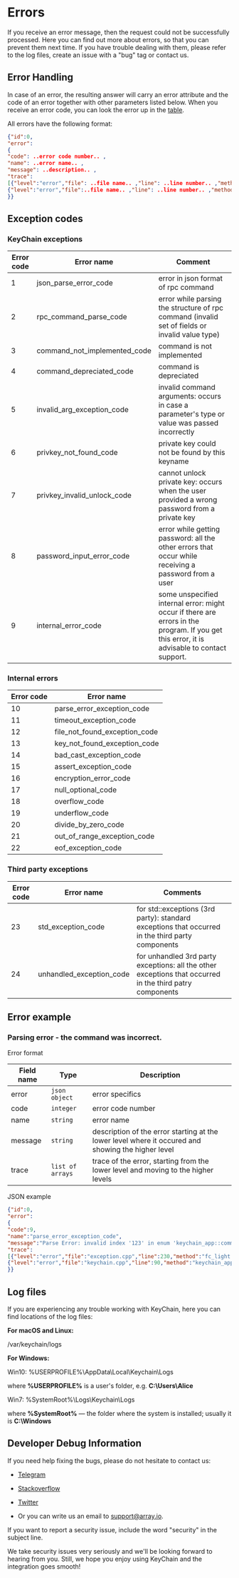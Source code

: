 # Errors

<aside class="notice">
If you receive an error message, then the request could not be successfully processed. Here you can find out more about errors, so that you can prevent them next time. If you have trouble dealing with them, please refer to the log files, create an issue with a "bug" tag or contact us.
</aside>


## Error Handling

In case of an error, the resulting answer will carry an error attribute and the code of an error together with other parameters listed below. When you receive an error code, you can look the error up in the [table](#exception-codes).

All errors have the following format: 

```json
{"id":0,
"error":
{
"code": ..error code number.. ,
"name": ..error name.. ,
"message": ..description.. ,
"trace": 
[{"level":"error","file": ..file name.. ,"line": ..line number.. ,"method": ..name of the function from the source code which carries the error.. ,"timestamp": ..exact time of the error.. },
{"level":"error","file":..file name.. ,"line": ..line number.. ,"method": ..name of the function from the source code which carries the error.. ,"timestamp": ..exact time of the error.. }]
}}
```
## Exception codes

### KeyChain exceptions

**Error code**|**Error name**|**Comment**
---|---|---
1|json_parse_error_code|error in json format of rpc command
2|rpc_command_parse_code|error while parsing the structure of rpc command (invalid set of fields or invalid value type)|
3|command_not_implemented_code|command is not implemented
4|command_depreciated_code|command is depreciated
5|invalid_arg_exception_code|invalid command arguments: occurs in case a parameter's type or value was passed incorrectly
6|privkey_not_found_code|private key could not be found by this keyname
7|privkey_invalid_unlock_code|cannot unlock private key: occurs when the user provided a wrong password from a private key
8|password_input_error_code|error while getting password: all the other errors that occur while receiving a password from a user
9|internal_error_code|some unspecified internal error: might occur if there are errors in the program. If you get this error, it is advisable to contact support.

### Internal errors

**Error code**|**Error name**
---|---
10|parse_error_exception_code
11|timeout_exception_code            
12|file_not_found_exception_code     
13|key_not_found_exception_code      
14|bad_cast_exception_code           
15|assert_exception_code             
16|encryption_error_code             
17|null_optional_code                
18|overflow_code                     
19|underflow_code                    
20|divide_by_zero_code               
21|out_of_range_exception_code       
22|eof_exception_code      

### Third party exceptions

**Error code**|**Error name**|**Comments**
---|---|---
23|std_exception_code|for std::exceptions (3rd party): standard exceptions that occurred in the third party components
24|unhandled_exception_code|for unhandled 3rd party exceptions: all the other exceptions that occurred in the third patry components


## Error example

### Parsing error - the command was incorrect.

Error format

**Field name**|**Type**|**Description**
---|---|---
error|`json object`|error specifics|
code|`integer`|error code number
name|`string`|error name
message|`string`|description of the error starting at the lower level where it occured and showing the higher level
trace|`list of arrays`|trace of the error, starting from the lower level and moving to the higher levels

JSON example

```json
{"id":0,
"error":
{
"code":9,
"name":"parse_error_exception_code",
"message":"Parse Error: invalid index '123' in enum 'keychain_app::command_te' => cannot parse command",
"trace":
[{"level":"error","file":"exception.cpp","line":230,"method":"fc_light::throw_bad_enum_cast","timestamp":"2018-12-25T16:38:41"},
{"level":"error","file":"keychain.cpp","line":90,"method":"keychain_app::keychain::operator ()","timestamp":"2018-12-25T16:38:41"}]
}}
```

## Log files

If you are experiencing any trouble working with KeyChain, here you can find locations of the log files:

**For macOS and Linux:**

/var/keychain/logs

**For Windows:**


Win10: %USERPROFILE%\AppData\Local\Keychain\Logs 

where **%USERPROFILE%** is a user's folder, e.g. **C:\Users\Alice**


Win7: %SystemRoot%\Logs\Keychain\Logs 

where **%SystemRoot%** — the folder where the system is installed; usually it is **C:\Windows**

## Developer Debug Information
 
If you need help fixing the bugs, please do not hesitate to contact us:

- [Telegram](https://t.me/arrayio)
- [Stackoverflow](https://stackoverflow.com/users/10429540/array-io)
- [Twitter](https://twitter.com/ProjectArray)

- Or you can write us an email to support@array.io. 

If you want to report a security issue, include the word "security" in the subject line.

We take security issues very seriously and we'll be looking forward to hearing from you. Still, we hope you enjoy using KeyChain and the integration goes smooth! 